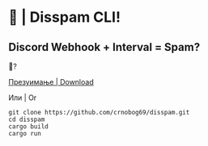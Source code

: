 # 🦠 | Disspam CLI!
## Discord Webhook + Interval = Spam?


🚀?

[Презуимање | Download](https://github.com/crnobog69/disspam/releases)

Или | Or

```
git clone https://github.com/crnobog69/disspam.git
cd disspam
cargo build
cargo run
```
